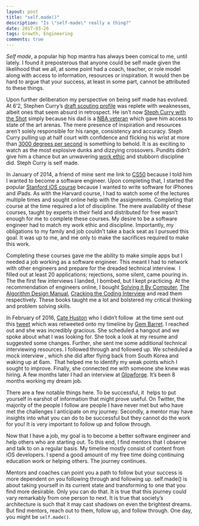 ```yaml
---
layout: post
title: "self.made()"
description: "Is \"self-made\" really a thing?"
date: 2017-03-26
tags: Growth, Engineering
comments: true
---
```


_Self made_, a popular hip hop mantra has always been comical to me, until lately. I found it preposterous that anyone could be self made given the likelihood that we all, at some point had a coach, teacher, or role model along with access to information, resources or inspiration. It would then be hard to argue that your success, at least in some part, cannot be attributed to these things.

Upon further deliberation my perspective on being self made has evolved. At 6’2, Stephen Curry’s [draft scouting profile](https://www.youtube.com/watch?v=WLb8AwuZ7N8&feature=emb_title) was replete with weaknesses, albeit ones that seem absurd in retrospect. He isn’t now [Steph Curry with the Shot](https://genius.com/3271757) simply because his dad is a [NBA veteran](https://www.espn.com/nba/player/_/id/175/dell-curry) which gave him access to state of the art arenas. The mere presence of inspiration and resources aren’t solely responsible for his range, consistency and accuracy. Steph Curry pulling up at half court with confidence and flicking his wrist at more than [3000 degrees per second](https://www.espn.com/video/clip?id=14318870) is something to behold. It is as exciting to watch as the most explosive dunks and dizzying crossovers. Pundits didn’t give him a chance but an unwavering [work ethic](https://www.sportingnews.com/us/nba/news/stephen-curry-warriors-accelerate-basketball-online-workout-video/rx6x6bkg566x1an5qrf066r09) and stubborn discipline did. Steph Curry is self made.

In January of 2014, a friend of mine sent me link to [CS50](https://www.edx.org/course/cs50s-introduction-to-computer-science) because I told him I wanted to become a software engineer. Upon completing that, I started the popular [Stanford iOS course](https://itunes.apple.com/us/course/developing-ios-11-apps-with-swift/id1309275316) because I wanted to write software for iPhones and iPads. As with the Harvard course, I had to watch some of the lectures multiple times and sought online help with the assignments. Completing that course at the time required a lot of discipline. The mere availability of these courses, taught by experts in their field and distributed for free wasn’t enough for me to complete these courses. My desire to be a software engineer had to match my work ethic and discipline. Importantly, my obligations to my family and job couldn’t take a back seat as I pursued this goal. It was up to me, and me only to make the sacrifices required to make this work.

Completing these courses gave me the ability to make simple apps but I needed a job working as a software engineer. This meant I had to network with other engineers and prepare for the dreaded technical interview.  I filled out at least 20 applications; rejections, some silent, came pouring in. The the first few interviews I landed, I bombed, but I kept practicing. At the recommendation of engineers online, I bought [Solving it By Computer](https://www.amazon.com/Solve-Computer-Prentice-Hall-International-Science/dp/0134340019), [The Algorithm Design Manual](https://www.amazon.com/Algorithm-Design-Manual-Steven-Skiena/dp/1848000693), [Cracking the Coding Interview](https://www.amazon.com/Cracking-Coding-Interview-Programming-Questions/dp/0984782850/ref=sr_1_2?crid=1JJZ1JRD0CSBA&dchild=1&keywords=cracking+the+coding+interview&qid=1587337037&s=books&sprefix=cracking+the+%2Cstripbooks%2C211&sr=1-2) and read them respectively. These books taught me a lot and bolstered my critical thinking and problem solving skills.

In February of 2016, [Cate Huston](https://cate.blog) who I didn’t follow  at the time sent out this [tweet](https://twitter.com/catehstn/status/695278488169873408) which was retweeted onto my timeline by [Gem Barret](https://twitter.com/gembarrett?ref_src=twsrc%5Egoogle%7Ctwcamp%5Eserp%7Ctwgr%5Eauthor). I reached out and she was incredibly gracious. She scheduled a hangout and we spoke about what I was looking for. She took a look at my resume and suggested some changes. Further, she sent me some additional technical interviewing resources. I followed through and followed up. We scheduled a mock interview , which she did after flying back from South Korea and waking up at 6am.  That helped me to identify my weak points which I sought to improve. Finally, she connected me with someone she knew was hiring. A few months later I had an interview at [Glowforge](https://glowforge.com). It’s been 8 months working my dream job.

There are a few notable things here. To be successful, it  helps to put yourself in earshot of information that might prove useful. On Twitter, the majority of the people I follow are people I have never met but who have met the challenges I anticipate on my journey. Secondly, a mentor may have insights into what you can do to be successful but they cannot do the work for you! It is very important to follow up and follow through.

Now that I have a job, my goal is to become a better software engineer and help others who are starting out. To this end, I find mentors that I observe and talk to on a regular basis. My timeline mostly consist of content from iOS developers. I spend a good amount of my free time doing continuing education work or helping others. The journey continues.

Mentors and coaches can point you a path to follow but your success is more dependent on you following through and following up. self.made() is about taking yourself in its current state and transforming to one that you find more desirable. Only you can do that. It is true that this journey could vary remarkably from one person to next. It is true that society’s architecture is such that it may cast shadows on even the brightest dreams. But find mentors, reach out to them, follow up, and follow through. One day, you might be `self.made()`.